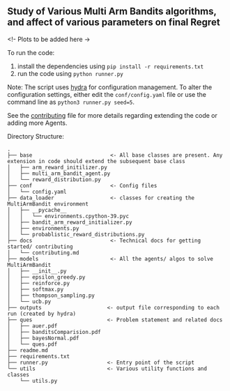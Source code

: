 ## Study of Various Multi Arm Bandits algorithms, and affect of various parameters on final Regret


<!- Plots to be added here ->


To run the code:         
1. install the dependencies using `pip install -r requirements.txt`
2. run the code using `python runner.py`

Note: The script uses [hydra](https://github.com/facebookresearch/hydra) for configuration management.
To alter the configuration settings, either edit the `conf/config.yaml` file or use the command line as `python3 runner.py seed=5`.


See the [contributing](docs/contributing.md) file for more details regarding extending the code or adding more Agents.


Directory Structure:
```
.
├── base                         <- All base classes are present. Any extension in code should extend the subsequent base class
│   ├── arm_reward_initilizer.py
│   ├── multi_arm_bandit_agent.py
│   └── reward_distribution.py
├── conf                         <- Config files
│   └── config.yaml
├── data_loader                  <- classes for creating the MultiArmBandit environment      
│   ├── __pycache__
│   │   └── environments.cpython-39.pyc
│   ├── bandit_arm_reward_initializer.py
│   ├── environments.py
│   └── probablistic_reward_distributions.py
├── docs                         <- Technical docs for getting started/ contributing
│   └── contributing.md
├── models                       <- All the agents/ algos to solve MultiArmBandit
│   ├── __init__.py
│   ├── epsilon_greedy.py
│   ├── reinforce.py
│   ├── softmax.py
│   ├── thompson_sampling.py
│   └── ucb.py
├── outputs                     <- output file corresponding to each run (created by hydra)  
├── ques                        <- Problem statement and related docs
│   ├── auer.pdf
│   ├── banditsComparision.pdf
│   ├── bayesNormal.pdf
│   └── ques.pdf
├── readme.md
├── requirements.txt
├── runner.py                   <- Entry point of the script    
└── utils                       <- Various utility functions and classes
    └── utils.py
```